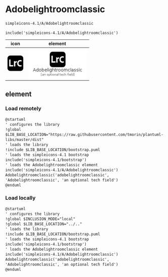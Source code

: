 # Adobelightroomclassic

```text
simpleicons-4.1/A/Adobelightroomclassic
```

```text
include('simpleicons-4.1/A/Adobelightroomclassic')
```

|icon|element|
|---|---|
|![](Adobelightroomclassic.png)|![](Adobelightroomclassic.element.png)|



## element
### Load remotely
```plantuml
@startuml
' configures the library
!global $LIB_BASE_LOCATION="https://raw.githubusercontent.com/tmorin/plantuml-libs/master/dist"
' loads the library
!include $LIB_BASE_LOCATION/bootstrap.puml
' loads the simpleicons-4.1 bootstrap
include('simpleicons-4.1/bootstrap')
' loads the Adobelightroomclassic element
include('simpleicons-4.1/A/Adobelightroomclassic')
Adobelightroomclassic('adobelightroomclassic', 'Adobelightroomclassic', 'an optional tech field')
@enduml
```
### Load locally
```plantuml
@startuml
' configures the library
!global $INCLUSION_MODE="local"
!global $LIB_BASE_LOCATION="../.."
' loads the library
!include $LIB_BASE_LOCATION/bootstrap.puml
' loads the simpleicons-4.1 bootstrap
include('simpleicons-4.1/bootstrap')
' loads the Adobelightroomclassic element
include('simpleicons-4.1/A/Adobelightroomclassic')
Adobelightroomclassic('adobelightroomclassic', 'Adobelightroomclassic', 'an optional tech field')
@enduml
```

